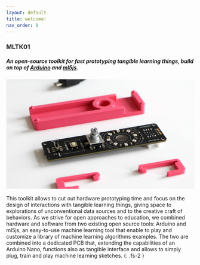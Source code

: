 ```yaml
---
layout: default
title: welcome!
nav_order: 0
---
```


### MLTK01

##### An open-source toolkit for fast prototyping _tangible learning things_, build on top of [Arduino](https://www.arduino.cc/) and [ml5js](https://ml5js.org/).

![alt text](./assets/toolkit.jpg "toolkit")


This toolkit allows to cut out hardware prototyping time and focus on the design of interactions with tangible learning things, giving space to explorations of unconventional data sources and to the creative craft of behaviors. 
As we strive for open approaches to education, we combined hardware and software from two existing open source tools: Arduino and ml5js, an easy-to-use machine learning tool that enable to play and customize a library of machine learning algorithms examples. The two are combined into a dedicated PCB that, extending the capabilities of an Arduino Nano, functions also as tangible interface and allows to simply plug, train and play machine learning sketches.
{: .fs-2 }
